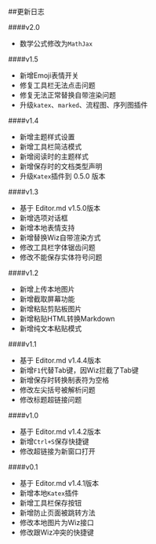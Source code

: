 ##更新日志

####v2.0

- 数学公式修改为`MathJax`

####v1.5

- 新增Emoji表情开关
- 修复工具栏无法点击问题
- 修复无法正常替换自带渲染问题
- 升级`katex`、`marked`、流程图、序列图插件

####v1.4

- 新增主题样式设置
- 新增工具栏简洁模式
- 新增阅读时的主题样式
- 新增保存时的文档类型声明
- 升级`Katex`插件到 0.5.0 版本

####v1.3

- 基于 Editor.md v1.5.0版本
- 新增选项对话框
- 新增本地表情支持
- 新增替换Wiz自带渲染方式
- 修改工具栏字体锯齿问题
- 修改不能保存实体符号问题

####v1.2

- 新增上传本地图片
- 新增截取屏幕功能
- 新增粘贴剪贴板图片
- 新增粘贴HTML转换Markdown
- 新增纯文本粘贴模式

####v1.1

- 基于 Editor.md v1.4.4版本
- 新增`F1`代替Tab键，因Wiz拦截了Tab键
- 新增保存时转换制表符为空格
- 修改左尖括号被解析问题
- 修改标题超链接问题

####v1.0

- 基于 Editor.md v1.4.2版本
- 新增`Ctrl+S`保存快捷键
- 修改超链接为新窗口打开

####v0.1

- 基于 Editor.md v1.4.1版本
- 新增本地`Katex`插件
- 新增工具栏保存按钮
- 新增防止页面被跳转方法
- 修改本地图片为Wiz接口
- 修改跟Wiz冲突的快捷键
